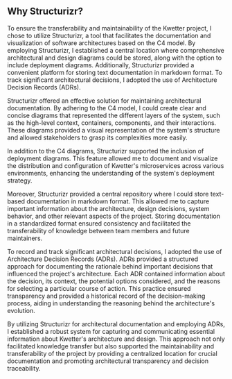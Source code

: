 ## Why Structurizr?

To ensure the transferability and maintainability of the Kwetter project, I chose to utilize Structurizr, a tool that
facilitates the documentation and visualization of software architectures based on the C4 model. By employing
Structurizr, I established a central location where comprehensive architectural and design diagrams could be stored,
along with the option to include deployment diagrams. Additionally, Structurizr provided a convenient platform for
storing text documentation in markdown format. To track significant architectural decisions, I adopted the use of
Architecture Decision Records (ADRs).

Structurizr offered an effective solution for maintaining architectural documentation. By adhering to the C4 model, I
could create clear and concise diagrams that represented the different layers of the system, such as the high-level
context, containers, components, and their interactions. These diagrams provided a visual representation of the system's
structure and allowed stakeholders to grasp its complexities more easily.

In addition to the C4 diagrams, Structurizr supported the inclusion of deployment diagrams. This feature allowed me to
document and visualize the distribution and configuration of Kwetter's microservices across various environments,
enhancing the understanding of the system's deployment strategy.

Moreover, Structurizr provided a central repository where I could store text-based documentation in markdown format.
This allowed me to capture important information about the architecture, design decisions, system behavior, and other
relevant aspects of the project. Storing documentation in a standardized format ensured consistency and facilitated the
transferability of knowledge between team members and future maintainers.

To record and track significant architectural decisions, I adopted the use of Architecture Decision Records (ADRs). ADRs
provided a structured approach for documenting the rationale behind important decisions that influenced the project's
architecture. Each ADR contained information about the decision, its context, the potential options considered, and the
reasons for selecting a particular course of action. This practice ensured transparency and provided a historical record
of the decision-making process, aiding in understanding the reasoning behind the architecture's evolution.

By utilizing Structurizr for architectural documentation and employing ADRs, I established a robust system for capturing
and communicating essential information about Kwetter's architecture and design. This approach not only facilitated
knowledge transfer but also supported the maintainability and transferability of the project by providing a centralized
location for crucial documentation and promoting architectural transparency and decision traceability.